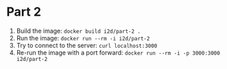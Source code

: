 # Part 2

1. Build the image: `docker build i2d/part-2 .`
2. Run the image: `docker run --rm -i i2d/part-2`
3. Try to connect to the server: `curl localhost:3000`
4. Re-run the image with a port forward: `docker run --rm -i -p 3000:3000 i2d/part-2`
